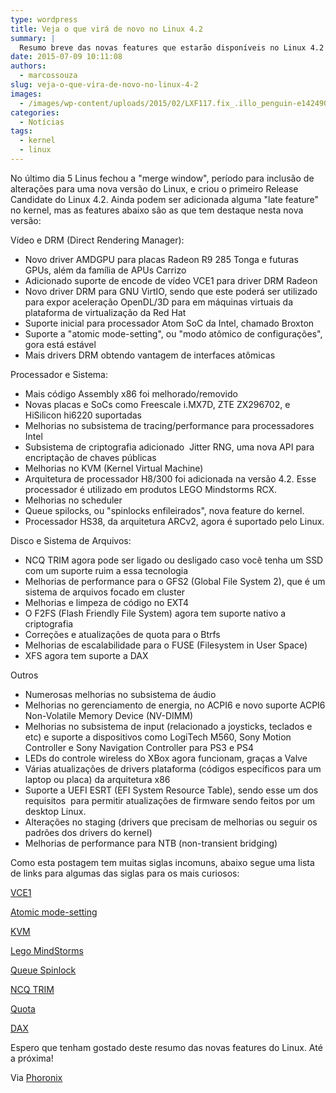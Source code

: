 ```yaml
---
type: wordpress
title: Veja o que virá de novo no Linux 4.2
summary: |
  Resumo breve das novas features que estarão disponíveis no Linux 4.2
date: 2015-07-09 10:11:08
authors:
  - marcossouza
slug: veja-o-que-vira-de-novo-no-linux-4-2
images:
  - /images/wp-content/uploads/2015/02/LXF117.fix_.illo_penguin-e1424908179658.jpg
categories:
  - Notícias
tags:
  - kernel
  - linux
---
```


No último dia 5 Linus fechou a "merge window", período para inclusão de alterações para uma nova versão do Linux, e criou o primeiro Release Candidate do Linux 4.2. Ainda podem ser adicionada alguma "late feature" no kernel, mas as features abaixo são as que tem destaque nesta nova versão:

<!--more-->

Vídeo e DRM (Direct Rendering Manager):
<ul>
	<li>Novo driver AMDGPU para placas Radeon R9 285 Tonga e futuras GPUs, além da família de APUs Carrizo</li>
	<li>Adicionado suporte de encode de vídeo VCE1 para driver DRM Radeon</li>
	<li>Novo driver DRM para GNU VirtIO, sendo que este poderá ser utilizado para expor aceleração OpenDL/3D para em máquinas virtuais da plataforma de virtualização da Red Hat</li>
	<li>Suporte inicial para processador Atom SoC da Intel, chamado Broxton</li>
	<li>Suporte a "atomic mode-setting", ou "modo atômico de configurações", gora está estável</li>
	<li>Mais drivers DRM obtendo vantagem de interfaces atômicas</li>
</ul>
Processador e Sistema:
<ul>
	<li>Mais código Assembly x86 foi melhorado/removido</li>
	<li>Novas placas e SoCs como Freescale i.MX7D, ZTE ZX296702, e HiSilicon hi6220 suportadas</li>
	<li>Melhorias no subsistema de tracing/performance para processadores Intel</li>
	<li>Subsistema de criptografia adicionado  Jitter RNG, uma nova API para encriptação de chaves públicas</li>
	<li>Melhorias no KVM (Kernel Virtual Machine)</li>
	<li>Arquitetura de processador H8/300 foi adicionada na versão 4.2. Esse processador é utilizado em produtos LEGO Mindstorms RCX.</li>
	<li>Melhorias no scheduler</li>
	<li>Queue spilocks, ou "spinlocks enfileirados", nova feature do kernel.</li>
	<li>Processador HS38, da arquitetura ARCv2, agora é suportado pelo Linux.</li>
</ul>
Disco e Sistema de Arquivos:
<ul>
	<li>NCQ TRIM agora pode ser ligado ou desligado caso você tenha um SSD com um suporte ruim a essa tecnologia</li>
	<li>Melhorias de performance para o GFS2 (Global File System 2), que é um sistema de arquivos focado em cluster</li>
	<li>Melhorias e limpeza de código no EXT4</li>
	<li>O F2FS (Flash Friendly File System) agora tem suporte nativo a criptografia</li>
	<li>Correções e atualizações de quota para o Btrfs</li>
	<li>Melhorias de escalabilidade para o FUSE (Filesystem in User Space)</li>
	<li>XFS agora tem suporte a DAX</li>
</ul>
Outros
<ul>
	<li>Numerosas melhorias no subsistema de áudio</li>
	<li>Melhorias no gerenciamento de energia, no ACPI6 e novo suporte ACPI6 Non-Volatile Memory Device (NV-DIMM)</li>
	<li>Melhorias no subsistema de input (relacionado a joysticks, teclados e etc) e suporte a dispositivos como LogiTech M560, Sony Motion Controller e Sony Navigation Controller para PS3 e PS4</li>
	<li>LEDs do controle wireless do XBox agora funcionam, graças a Valve</li>
	<li>Várias atualizações de drivers plataforma (códigos específicos para um laptop ou placa) da arquitetura x86</li>
	<li>Suporte a UEFI ESRT (EFI System Resource Table), sendo esse um dos requisitos  para permitir atualizações de firmware sendo feitos por um desktop Linux.</li>
	<li>Alterações no staging (drivers que precisam de melhorias ou seguir os padrões dos drivers do kernel)</li>
	<li>Melhorias de performance para NTB (non-transient bridging)</li>
</ul>
Como esta postagem tem muitas siglas incomuns, abaixo segue uma lista de links para algumas das siglas para os mais curiosos:

<a href="https://en.wikipedia.org/wiki/Video_Coding_Engine" target="_blank">VCE1</a>

<a href="https://en.wikipedia.org/wiki/Mode_setting" target="_blank">Atomic mode-setting</a>

<a href="https://pt.wikipedia.org/wiki/Kernel-based_Virtual_Machine" target="_blank">KVM</a>

<a href="http://www.lego.com/en-us/mindstorms/?domainredir=mindstorms.lego.com" target="_blank">Lego MindStorms</a>

<a href="http://www.phoronix.com/scan.php?page=news_item&amp;px=queue-spinlocks-linux-4.2" target="_blank">Queue Spinlock</a>

<a href="https://en.wikipedia.org/wiki/Native_Command_Queuing" target="_blank">NCQ TRIM</a>

<a href="http://www.vivaolinux.com.br/artigo/Linux-Quota-de-disco" target="_blank">Quota</a>

<a href="http://lwn.net/Articles/618064/" target="_blank">DAX</a>

Espero que tenham gostado deste resumo das novas features do Linux. Até a próxima!

Via <a href="http://www.phoronix.com/scan.php?page=article&amp;item=linux-42-features&amp;num=1" target="_blank">Phoronix</a>

&nbsp;
